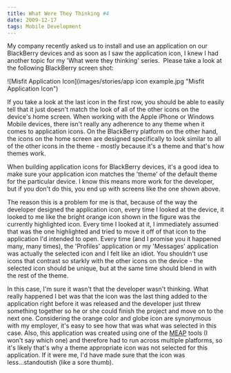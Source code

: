 ```yaml
---
title: What Were They Thinking #4
date: 2009-12-17
tags: Mobile Development
---
```


My company recently asked us to install and use an application on our BlackBerry devices and as soon as I saw the application icon, I knew I had another topic for my 'What were they thinking' series.  Please take a look at the following BlackBerry screen shot:

![Misfit Application Icon](images/stories/app icon example.jpg "Misfit Application Icon")

If you take a look at the last icon in the first row, you should be able to easily tell that it just doesn't match the look of all of the other icons on the device's home screen. When working with the Apple iPhone or Windows Mobile devices, there isn't really any adherence to any theme when it comes to application icons. On the BlackBerry platform on the other hand, the icons on the home screen are designed specifically to look similar to all of the other icons in the theme - mostly because it's a theme and that's how themes work.

When building application icons for BlackBerry devices, it's a good idea to make sure your application icon matches the 'theme' of the default theme for the particular device. I know this means more work for the developer, but if you don't do this, you end up with screens like the one shown above.

The reason this is a problem for me is that, because of the way the developer designed the application icon, every time I looked at the device, it looked to me like the bright orange icon shown in the figure was the currently highlighted icon. Every time I looked at it, I immediately assumed that was the one highlighted and tried to move it off of that icon to the application I'd intended to open. Every time (and I promise you it happened many, many times), the 'Profiles' application or my 'Messages' application was actually the selected icon and I felt like an idiot. You shouldn't use icons that contrast so starkly with the other icons on the device - the selected icon should be unique, but at the same time should blend in with the rest of the theme.

In this case, I'm sure it wasn't that the developer wasn't thinking. What really happened I bet was that the icon was the last thing added to the application right before it was released and the developer just threw something together so he or she could finish the project and move on to the next one. Considering the orange color and globe icon are synonymous with my employer, it's easy to see how that was what was selected in this case. Also, this application was created using one of the [MEAP](http://www.slideshare.net/iAnywhere/2008-dec-gartner-mq-meap-sy-slides) tools (I won't say which one) and therefore had to run across multiple platforms, so it's likely that's why a theme appropriate icon was not selected for this application. If it were me, I'd have made sure that the icon was less...standoutish (like a sore thumb).